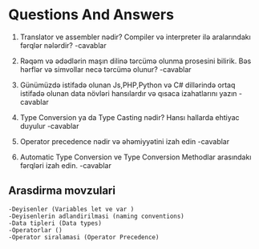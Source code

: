 # Questions And Answers

1. Translator ve assembler nədir? Compiler və interpreter ilə aralarındakı fərqlər nələrdir?
    -cavablar

2. Rəqəm və ədədlərin maşın dilinə tərcümə olunma prosesini bilirik. Bəs hərflər və simvollar necə tərcümə olunur?
    -cavablar

3. Günümüzdə istifadə olunan Js,PHP,Python və C# dillərində ortaq istifadə olunan data növləri hansılardır və qısaca izahatlarını yazın
    -cavablar

4. Type Conversion ya da Type Casting nədir? Hansı hallarda ehtiyac duyulur
    -cavablar

5. Operator precedence nədir və əhəmiyyətini izah edin
    -cavablar
    
6. Automatic Type Conversion ve Type Conversion Methodlar arasındakı fərqləri izah edin.
    -cavablar

## Arasdirma movzulari
    -Deyisenler (Variables let ve var )
    -Deyisenlerin adlandirilmasi (naming conventions)
    -Data tipleri (Data types)
    -Operatorlar ()
    -Operator siralamasi (Operator Precedence)